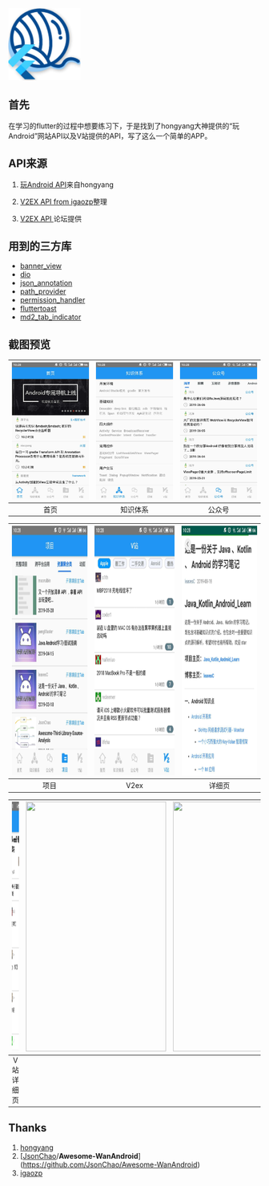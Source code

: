 <img src="/screen_shot/icon.png">

## 首先

在学习的flutter的过程中想要练习下，于是找到了hongyang大神提供的“玩Android”网站API以及V站提供的API，写了这么一个简单的APP。



## API来源

1. [玩Android API](https://www.wanandroid.com/blog/show/2)来自hongyang

2. [V2EX API  from igaozp](<https://github.com/igaozp/V2EX-API>)整理

3. [V2EX API ](https://www.v2ex.com/p/7v9TEc53)论坛提供


## 用到的三方库

- [banner_view](https://pub.dev/packages/banner_view)
- [dio](https://pub.flutter-io.cn/packages/dio)
- [json_annotation](https://pub.flutter-io.cn/packages/dio)
- [path_provider ](https://pub.flutter-io.cn/packages/path_provider#-installing-tab-)
- [permission_handler](https://pub.dev/packages/permission_handler)
- [fluttertoast](https://pub.dartlang.org/packages/fluttertoast)
- [md2_tab_indicator](https://pub.dev/packages/md2_tab_indicator)





## 截图预览

| <img src="/screen_shot/main_page.jpg" width="280" alt="福利，妹子图"/> | <img src="/screen_shot/knowledge_tree.jpg" width="280" alt="知识体系"/> | <img src="/screen_shot/wx_account.jpg" width="280" alt="公众号"/> |
| :----------------------------------------------------------: | :----------------------------------------------------------: | :----------------------------------------------------------: |
|                             首页                             |                           知识体系                           |                            公众号                            |

| <img src="/screen_shot/project.jpg" width="280" height="498" alt="项目"/> | <img src="/screen_shot/v2ex.jpg" width="280" height="498" alt="V2EX"/> | <img src="/screen_shot/webview.jpg" width="280" height="498" alt="详细页"/> |
| :----------------------------------------------------------: | :----------------------------------------------------------: | :----------------------------------------------------------: |
|                             项目                             |                             V2ex                             |                            详细页                            |

| <img src="/screen_shot/v_detail.jpg" width="280" height="498" /> | <img src="/screen_shot/" width="280" height="498" alt=""/> | <img src="/screen_shot/" width="280" height="498" alt=""/> |
| :----------------------------------------------------------: | :--------------------------------------------------------: | :--------------------------------------------------------: |
|                          V站详细页                           |                                                            |                                                            |

## Thanks

1. [hongyang](https://github.com/hongyangAndroid)
2. [[JsonChao](https://github.com/JsonChao)/**Awesome-WanAndroid**](<https://github.com/JsonChao/Awesome-WanAndroid>)
3. [igaozp](https://github.com/igaozp/V2EX-API)